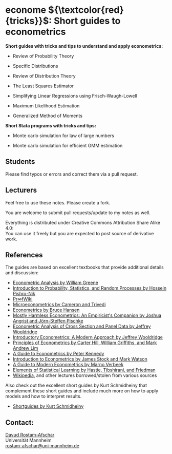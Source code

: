 # econome ${\textcolor{red}{tricks}}$: Short guides to econometrics

**Short guides with tricks and tips to understand and apply econometrics:**

- Review of Probability Theory

- Specific Distributions

- Review of Distribution Theory

- The Least Squares Estimator

- Simplifying Linear Regressions using Frisch-Waugh-Lowell

- Maximum Likelihood Estimation

- Generalized Method of Moments

**Short Stata programs with tricks and tips:**

- Monte carlo simulation for law of large numbers

- Monte carlo simulation for efficient GMM estimation

## Students
Please find typos or errors and correct them via a pull request.

## Lecturers
Feel free to use these notes. Please create a fork.

You are welcome to submit pull requests/update to my notes as well.

Everything is distributed under Creative Commons Attribution Share Alike 4.0:<br /> 
You can use it freely but you are expected to post source of derivative work.

## References
The guides are based on excellent textbooks that provide additional details and discussion:
- [Econometric Analysis by William Greene](https://www.amazon.com/Econometric-Analysis-8th-William-Greene/dp/0134461363)
- [Introduction to Probability, Statistics, and Random Processes by Hossein Pishro-Nik](https://www.probabilitycourse.com/)
- [Pr∞fWiki](https://proofwiki.org/)
- [Microeconometrics by Cameron and Trivedi](https://www.amazon.com/Microeconometrics-Methods-Applications-Colin-Cameron/dp/0521848059)
- [Econometrics by Bruce Hansen](https://www.ssc.wisc.edu/~bhansen/econometrics/)
- [Mostly Harmless Econometrics: An Empiricist's Companion by Joshua Angrist and Jörn-Steffen Pischke](https://www.amazon.de/-/en/Joshua-D-Angrist/dp/0691120358)
- [Econometric Analysis of Cross Section and Panel Data by Jeffrey Wooldridge](https://www.amazon.de/-/en/Jeffrey-M-Wooldridge/dp/0262232588)
- [Introductory Econometrics: A Modern Approach by Jeffrey Wooldridge](https://www.amazon.de/-/en/Jeffrey-Michigan-State-University-Wooldridge/dp/1111531048)
- [Principles of Econometrics by Carter Hill, William Griffiths, and Mark Andrew Lim](https://www.amazon.de/Principles-Econometrics-R-Carter-Hill/dp/0471723606)
- [A Guide to Econometrics by Peter Kennedy](https://www.amazon.de/-/en/Peter-Kennedy/dp/1405182571)
- [Introduction to Econometrics by James Stock and Mark Watson](https://www.amazon.de/-/en/James-H-Stock/dp/1292264454)
- [A Guide to Modern Econometrics by Marno Verbeek](https://www.amazon.de/-/en/Marno-Verbeek/dp/1119951674)
- [Elements of Statistical Learning by Hastie, Tibshirani, and Friedman](https://statweb.stanford.edu/~tibs/ElemStatLearn/)
- [Wikipedia](https://en.wikipedia.org/wiki/Law_of_total_variance), and other lectures borrowed/stolen from various sources

Also check out the excellent short guides by Kurt Schmidheiny that complement these short guides and include much more on how to apply models and how to interpret results.
- [Shortguides by Kurt Schmidheiny](https://www.schmidheiny.name/teaching/shortguides.htm)

## Contact:
[Davud Rostam-Afschar](https://rostam-afschar.de)<br />
Universität Mannheim<br />
rostam-afschar@uni-mannheim.de
